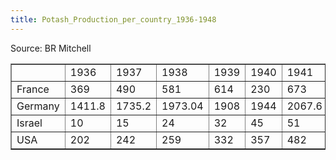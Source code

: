 ```yaml
---
title: Potash_Production_per_country_1936-1948
---
```

 Source: BR Mitchell

<table border="1"><tbody><tr><td></td><td>1936</td><td>1937</td><td>1938</td><td>1939</td><td>1940</td><td>1941</td><td>1942</td><td>1943</td><td>1944</td><td>1945</td><td>1946</td><td>1947</td><td>1948</td></tr><tr><td>France</td><td>369</td><td>490</td><td>581</td><td>614</td><td>230</td><td>673</td><td>619</td><td>664</td><td>467</td><td>145</td><td>574</td><td>633</td><td>684</td></tr><tr><td>Germany</td><td>1411.8</td><td>1735.2</td><td>1973.04</td><td>1908</td><td>1944</td><td>2067.6</td><td>2017.2</td><td>1976.4</td><td>1932</td><td>0</td><td>0</td><td>0</td><td>632.4</td></tr><tr><td>Israel</td><td>10</td><td>15</td><td>24</td><td>32</td><td>45</td><td>51</td><td>52</td><td>47</td><td>53</td><td>47</td><td>45</td><td>62</td><td>30</td></tr><tr><td>USA</td><td>202</td><td>242</td><td>259</td><td>332</td><td>357</td><td>482</td><td>618</td><td>644</td><td>742</td><td>789</td><td>842</td><td>955</td><td>1037</td></tr></tbody></table>